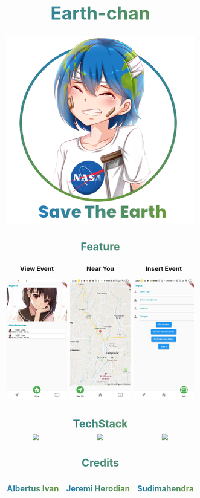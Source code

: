<h1 style="font-weight:bold; font-size:48px; background: linear-gradient(91.05deg, #1D7BC5 -10.71%, #779F25 117.06%);-webkit-background-clip: text;
-webkit-text-fill-color: transparent;
" align="center">Earth-chan</h1>
<p align="center"><img align="center" src="./docs/earth-chan.png"></p>
<h1 style="font-weight:bold; background: linear-gradient(91.05deg, #1D7BC5 -10.71%, #779F25 117.06%);-webkit-background-clip: text;
-webkit-text-fill-color: transparent; margin:4px; margin-top:40px;" align="center" >Feature</h1>
<div style="display: flex; flex-direction: row; justify-content: space-around; align-items: center; width: 100%;">
    <div style="margin:4px;">
        <h3 align="center">View Event</h3>
        <img style="width: 100%;" src="./docs/ss.png">
    </div>
    <div style="margin:4px;">
        <h3 align="center">Near You</h3>
        <img style="width: 100%;" src="./docs/ss_1.png">
    </div>
    <div style="margin:4px;">
    <h3 align="center">Insert Event</h3>
    <img style="width: 100%;" src="./docs/ss_2.png">
    </div>
</div>
<h1 style="font-weight:bold; background: linear-gradient(91.05deg, #1D7BC5 -10.71%, #779F25 117.06%);-webkit-background-clip: text;
-webkit-text-fill-color: transparent; margin:10px; margin-top:40px;" align="center">TechStack</h1>
<div style="display: flex; flex-direction: row; justify-content: space-around; align-items: center; width: 100%; gap:10px;">
    <div> 
        <img style="width: 100%;" src="https://upload.wikimedia.org/wikipedia/commons/1/17/Google-flutter-logo.png">
    </div>
    <div> 
        <img style="width: 100%;" src="https://upload.wikimedia.org/wikipedia/commons/thumb/3/3c/Flask_logo.svg/1280px-Flask_logo.svg.png">
    </div>
    <div> 
        <img style="width: 100%;" src="https://assets.stickpng.com/images/584815fdcef1014c0b5e497a.png">
    </div>
</div>
<h1 style="font-weight:bold; background: linear-gradient(91.05deg, #1D7BC5 -10.71%, #779F25 117.06%);-webkit-background-clip: text;
-webkit-text-fill-color: transparent; margin:10px; margin-top:40px;" align="center">Credits</h1>
<div style="display: flex; flex-direction: row; justify-content: space-around; align-items: center; width: 100%; gap:10px;">
    <div> 
        <h2 style="font-weight:bold; background: linear-gradient(91.05deg, #1D7BC5 -10.71%, #779F25 117.06%);-webkit-background-clip: text;
-webkit-text-fill-color: transparent;" align="center" >Albertus Ivan</h2>
    </div>
    <div> 
        <h2 style="font-weight:bold; background: linear-gradient(91.05deg, #1D7BC5 -10.71%, #779F25 117.06%);-webkit-background-clip: text;
-webkit-text-fill-color: transparent;" align="center" >Jeremi Herodian</h2>
    </div>
    <div> 
        <h2 style="font-weight:bold; background: linear-gradient(91.05deg, #1D7BC5 -10.71%, #779F25 117.06%);-webkit-background-clip: text;
-webkit-text-fill-color: transparent;" align="center" >Sudimahendra</h2>
    </div>
</div>
